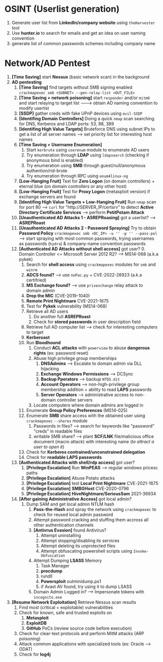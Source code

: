 # OSINT (Userlist generation)
1. Generate user list from **LinkedIn/company website** using `theHarvester` tool
2. Use **hunter.io** to search for emails and get an idea on user naming convention
3. generate list of common passwords schemes including company name

# Network/AD Pentest
1. **[Time Saving]** start **Nessus** (basic network scan) in the background
2. **AD pentesting**
	1. **[Time Saving]** find targets without SMB signing enabled `crackmapexec smb <SUBNET> --gen-relay-list <OUT_FILE>`
	2. **[Time Saving + network poisoning]** start `responder` and/or `mitm6` and start relaying to target list ---> obtain AD naming convention to modify userlist
	3. **[SSDP]** gather creds with fake UPnP devices using `evil-SSDP`
	4. **[Identifing Domain Controllers]** Doing a quick `nmap` scan searching for DNS, Kerberos and LDAP ports: 53, 88, 389
	5. **[Identifing High Value Targets]** Bruteforce DNS using subnet IPs to get a list of all server names --> set priority list for interesting host names
	6. **[Time Saving + Username Enumeration]**
		1. Start `kerbrute` using `userenum` module to enumerate AD users 
		2. Try enumeration through **LDAP** using `ldapsearch` (checking if anonymous bind is enabled)
		3. Try enumeration using **SMB** through guest/null/anonymous authention/rid-brute
		4. Try enumeration through RPC using `enum4linux-ng`
	7. **[Low-Hanging Fruit]** Test for **Zero Logon** (on domain controllers) + eternal blue (on domain controllers or any other host)
	8. **[Low-Hanging Fruit]** Test for **Proxy Logon** (metasploit version) if exchange servers are found
	9. **[Identifing High Value Targets + Low-Hanging Fruit]** Run `nmap` scan for port 80 --> `curl` for "http://SERVER_IP/certsrv" to detect **Active Directory Certificate Services** --> perform **PetitPotam Attack**
	10. **[Unauthenticated AD Attacks 1 - ASREPRoasing]** got a userlist? --> **ASREPRoast**
	11. **[Unauthenticated AD Attacks 2 - Password Spraying]** Try to obtain **Password Policy** `crackmapexec smb <DC_IP> -u '' -p '' --pass-pol` --> start spraying with most common passwords, trying usernames as passwords (`hydra`) & company-name convention passwords
	12. **[Authenticated AD Attacks without shell access]** got user?
		0. Domain Controller <= Microsoft Server 2012 R2? --> MS14-068 (a.k.a pykek)
		1. Search for **shell access** using `crackmapexec` modules for `smb` and `winrm`
		2. **ADCS found?** --> use `noPac.py` + CVE-2022-26923 (a.k.a certifried)
		3. **MS Exchange found?** --> use `privexchange` relay attack to domain admin
		4. **Drop the MIC** (CVE-2019-1040)
		5. **Remote Print Nightmare** CVE-2021-1675
		6. Test for **Pykek** vulnerability (MS14-068)
		7. Retrieve all AD users
			1. Do another full **ASREPRoast**
			2. Check for **stored passwords** in user description field
		8. Retrieve full AD computer list --> check for interesting computers to target
		9. **Kerberoast**
		10. Run **Bloodhound**
			1. Conduct **ACL attacks** with `powerview` to abuse **dangerous rights** (ex: password reset)
			2. Abuse high privilege group memberships
				1. **DNSAdmins** --> Escalate to domain admin via DLL hijacking
				2. **Exchange Windows Permissions** --> DCSync
				3. **Backup Pperators** --> backup `NTDS.dit`
				4. **Account Operators** --> non-high-privilege group membership addition + ability to read **LAPS** passwords
				5. **Server Operators** --> administrative access to non-domain controller servers
			3. Locate computers where domain admins are logged in
		11. Enumerate **Group Policy Preferences** (MS14-025)
		12. Enumerate **SMB** share access with the obtained user using `crackmapexec` `--shares` module
			1. Passwords in files? --> search for keywords like "password" "creds" in readable files
			2. writable SMB share? --> plant **SCF/LNK** file/malicious office document (macro attack) with interesting name (*to attract a user to open it*)
		13. Check for **Kerberos contrained/unconstrained delegation**
		14. Check for **readable LAPS passwords**
	13. **[Authenticated Attacks with shell/rdp access]** got user?
		1. **[Privilege Escalation]** Run **WinPEAS** --> regular windows pricesc paths
		2. **[Privilege Escalation]** Abuse Potato attacks
		3. **[Privilege Escalation]** test **Local Print Nightmare** CVE-2021-1675
		4. **[Privilege Escalation]** **SMBGHost** CVE-2020-0796
		5. **[Privilege Escalation]** **HiveNightmare/SeriousSam** 2021-36934
	14. **[After gaining Administrative Access]** got local admin?
		1. Dump SAM and get local admin NTLM hash
			1. **Pass-the-Hash** and spray the network using `crackmapexec` to check for reused local admin password
			2. Attempt password cracking and stuffing them accross all other authentication channels
			3. **[Antivrus Evasion]** found Antivirus?
				1. Attempt uninstalling
				2. Attempt stopping/disabling its services
				3. Attempt deleting its unprotected files
				4. Attempt obfuscating powershell scripts using `Invoke-Obfuscation`
			4. Attempt Dumping **LSASS** Memory
				1. Task Manager
				2. **procdump**
				3. rundll
				4. **Powersploit** outminidump.ps1
				5. if Avast AV found, try using it to dump LSASS
			5. Domain Admin Logged in? --> Impersonate tokens with `incognito.exe`
3. **[Resume Network Exploitation]** Retrieve Nessus scan results
	1. Find most (critical + exploitable) vulnerabilities
	2. Check for known, safe and trusted exploits on
		1. **Metasploit**
		2. **ExploitDB**
		3. **GitHub** PoCs (review source code before execution)
	3. Check for clear-text protocols and perform MitM attacks (ARP poisoning)
	4. Attack common applications with specialized tools (ex: Oracle --> ODAT)
	5. Check for **log4j**